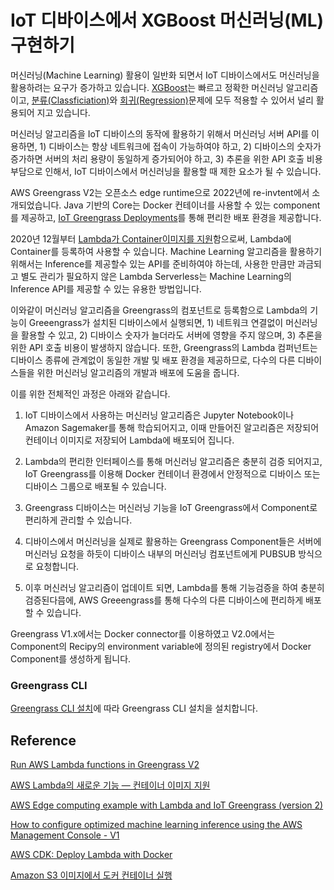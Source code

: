# IoT 디바이스에서 XGBoost 머신러닝(ML) 구현하기 

머신러닝(Machine Learning) 활용이 일반화 되면서 IoT 디바이스에서도 머신러닝을 활용하려는 요구가 증가하고 있습니다. [XGBoost](https://github.com/kyopark2014/ML-Algorithms/blob/main/xgboost.md)는 빠르고 정확한 머신러닝 알고리즘이고, [분류(Classficiation)](https://github.com/kyopark2014/ML-Algorithms/blob/main/classification.md)와 [회귀(Regression)](https://github.com/kyopark2014/ML-Algorithms/blob/main/regression.md)문제에 모두 적용할 수 있어서 널리 활용되어 지고 있습니다. 

머신러닝 알고리즘을 IoT 디바이스의 동작에 활용하기 위해서 머신러닝 서버 API를 이용하면, 1) 디바이스는 항상 네트워크에 접속이 가능하여야 하고, 2) 디바이스의 숫자가 증가하면 서버의 처리 용량이 동일하게 증가되어야 하고, 3) 추론을 위한 API 호출 비용 부담으로 인해서, IoT 디바이스에서 머신러닝을 활용할 때 제한 요소가 될 수 있습니다. 

AWS Greengrass V2는 오픈소스 edge runtime으로 2022년에 re-invtent에서 소개되었습니다. Java 기반의 Core는 Docker 컨테이너를 사용할 수 있는 component를 제공하고, [IoT Greengrass Deployments](https://ap-northeast-2.console.aws.amazon.com/iot/home?region=ap-northeast-2#/greengrass/v2/deployments)를 통해 편리한 배포 환경을 제공합니다. 


<!--
[Greengrass V2에서는 IoT 디바이스에서 Lambda함수를 쉽게 실행](https://docs.aws.amazon.com/greengrass/v2/developerguide/run-lambda-functions.html)할 수 있는 환경을 제공합니다. aws.greengrass.LambdaLauncher을 이용하여 process와 환경을 관리할 수 있고, aws.greengrass.LambdaManager를 이용하여 IPC를 관리할 수 있으며, aws.greengrass.LambdaRuntimes으로 lambda runtime을 구동할 수 있습니다. 

**컨테이너 이미지 방식으로 AWS Lambda를 구현한 경우는 IoT Greengrass에서 불러서 사용할 수 없습니다. (2022.11.7)**
추후 해당 기능을 제공하면 이 git을 재활용할 예정임  -->


2020년 12월부터 [Lambda가 Container이미지를 지원](https://aws.amazon.com/ko/blogs/korea/new-for-aws-lambda-container-image-support/)함으로써, Lambda에 Container를 등록하여 사용할 수 있습니다. Machine Learning 알고리즘을 활용하기 위해서는 Inference를 제공할수 있는 API를 준비하여야 하는데, 사용한 만큼만 과금되고 별도 관리가 필요하지 않은 Lambda Serverless는 Machine Learning의 Inference API를 제공할 수 있는 유용한 방법입니다. 


이와같이 머신러닝 알고리즘을 Greengrass의 컴포넌트로 등록함으로 Lambda의 기능이 Greeengrass가 설치된 디바이스에서 실행되면, 1) 네트워크 연결없이 머신러닝을 활용할 수 있고, 2) 디바이스 숫자가 늘더라도 서버에 영향을 주지 않으며, 3) 추론을 위한 API 호출 비용이 발생하지 않습니다. 또한, Greengrass의 Lambda 컴퍼넌트는 디바이스 종류에 관계없이 동일한 개발 및 배포 환경을 제공하므로, 다수의 다른 디바이스들을 위한 머신러닝 알고리즘의 개발과 배포에 도움을 줍니다. 

 
<!--
여기에서는 AWS Lambda를 IoT 디바이스에서 동작하게 함으로써, 손쉽게 XGBoost 머신러닝 알고리즘을 활용하는 방법에 대해 설명합니다. 

또한, 기존에 ML을 component로 등록하기 위해 필요로 했던, ML에 대한 많은 지식을 필요로 하지 않으며, 디바이스별로 최적화할 필요없이, 

IoT Device에서 머신러닝 알고리즘을 활용하기 위하여 Greengrass의 ML Component를 활용할 수 있습니다. 하지만, 이를 위해서는 ML에 대해 충분한 이해를 통해 디바이스에 ML 환경을 구축하여야 하고, 배포시 디바이스별로 테스트가 필요합니다. 
Greengrass에서는 Lambda를 Component로 등록하여 설치 및 배포환경을 손쉽게 제공할 수 있으므로, ML algorithm을 Container 환경으로 제공할 수 있다면, Greengrass에서 ML 기능을 활용할 때 유용하게 사용할 수 있습니다.-->


이를 위한 전체적인 과정은 아래와 같습니다. 

1) IoT 디바이스에서 사용하는 머신러닝 알고리즘은 Jupyter Notebook이나 Amazon Sagemaker를 통해 학습되어지고, 이때 만들어진 알고리즘은 저장되어 컨테이너 이미지로 저장되어 Lambda에 배포되어 집니다. 

2) Lambda의 편리한 인터페이스를 통해 머신러닝 알고리즘은 충분히 검증 되어지고, IoT Greengrass를 이용해 Docker 컨테이너 환경에서 안정적으로 디바이스 또는 디바이스 그룹으로 배포될 수 있습니다.

3) Greengrass 디바이스는 머신러닝 기능을 IoT Greengrass에서 Component로 편리하게 관리할 수 있습니다. 

4) 디바이스에서 머신러닝을 실제로 활용하는 Greengrass Component들은 서버에 머신러닝 요청을 하듯이 디바이스 내부의 머신러닝 컴포넌트에게 PUBSUB 방식으로 요청합니다.

5) 이후 머신러닝 알고리즘이 업데이트 되면, Lambda를 통해 기능검증을 하여 충분히 검증된다믐에, AWS Greeengrass를 통해 다수의 다른 디바이스에 편리하게 배포할 수 있습니다. 


Greengrass V1.x에서는 Docker connector를 이용하였고 V2.0에서는 Component의 Recipy의 environment variable에 정의된 registry에서 Docker Component를 생성하게 됩니다.



### Greengrass CLI

[Greengrass CLI 설치](https://github.com/kyopark2014/iot-greengrass/blob/main/greengrass-cli.md)에 따라 Greengrass CLI 설치을 설치합니다. 


## Reference

[Run AWS Lambda functions in Greengrass V2](https://docs.aws.amazon.com/greengrass/v2/developerguide/run-lambda-functions.html)

[AWS Lambda의 새로운 기능 — 컨테이너 이미지 지원](https://aws.amazon.com/ko/blogs/korea/new-for-aws-lambda-container-image-support/)

[AWS Edge computing example with Lambda and IoT Greengrass (version 2)](https://medium.com/@rostyslav.myronenko/aws-edge-computing-example-with-lambda-and-iot-greengrass-version-2-aa68f2cc246)

[How to configure optimized machine learning inference using the AWS Management Console - V1](https://docs.aws.amazon.com/greengrass/v1/developerguide/ml-dlc-console.html)

[AWS CDK: Deploy Lambda with Docker](https://sbstjn.com/blog/aws-cdk-lambda-docker-container-example/)

[Amazon S3 이미지에서 도커 컨테이너 실행](https://docs.aws.amazon.com/ko_kr/greengrass/v2/developerguide/run-docker-container.html#run-docker-container-s3)
